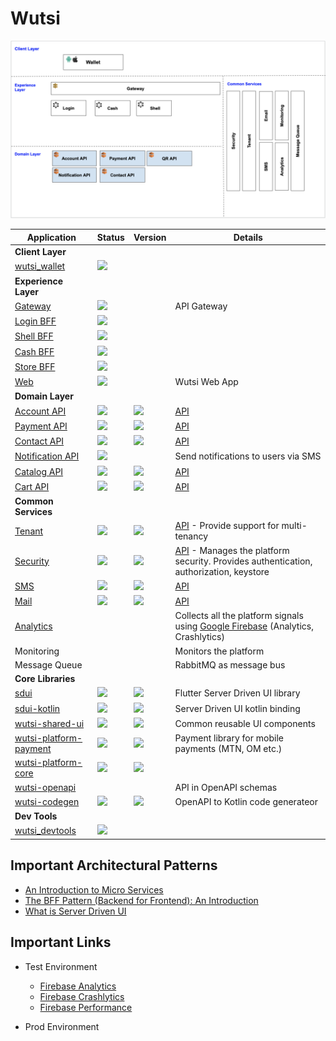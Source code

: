 # Wutsi
<kbd>![](images/architecture.png)</kbd>

| Application                                                               | Status                                                                                         | Version                                                                  | Details                                                                                                                                     |
|---------------------------------------------------------------------------|------------------------------------------------------------------------------------------------|--------------------------------------------------------------------------|---------------------------------------------------------------------------------------------------------------------------------------------|
| **Client Layer**                                                          |
| [wutsi_wallet](https://github.com/wutsi/wutsi_wallet)                     | ![](https://github.com/wutsi/wutsi_wallet/actions/workflows/master.yml/badge.svg)              |                                                                          |                                                                                                                                             |
| **Experience Layer**                                                      |
| [Gateway](https://github.com/wutsi/wutsi-gateway)                         | ![](https://github.com/wutsi/wutsi-gateway/actions/workflows/master.yml/badge.svg)             |                                                                          | API Gateway                                                                                                                                 |
| [Login BFF](https://github.com/wutsi/wutsi-login-bff)                     | ![](https://github.com/wutsi/wutsi-login-bff/actions/workflows/master.yml/badge.svg)           |                                                                          |                                                                                                                                             |
| [Shell BFF](https://github.com/wutsi/wutsi-shell-bff)                     | ![](https://github.com/wutsi/wutsi-shell-bff/actions/workflows/master.yml/badge.svg)           |                                                                          |                                                                                                                                             |
| [Cash BFF](https://github.com/wutsi/wutsi-cash-bff)                       | ![](https://github.com/wutsi/wutsi-cash-bff/actions/workflows/master.yml/badge.svg)            |                                                                          |                                                                                                                                             |
| [Store BFF](https://github.com/wutsi/wutsi-store-bff)                     | ![](https://github.com/wutsi/wutsi-store-bff/actions/workflows/master.yml/badge.svg)           |                                                                          |                                                                                                                                             |
| [Web](https://github.com/wutsi/wutsi-web)                                 | ![](https://github.com/wutsi/wutsi-web/actions/workflows/master.yml/badge.svg)                 |                                                                          | Wutsi Web App                                                                                                                               |
| **Domain Layer**                                                          |
| [Account API](https://github.com/wutsi/wutsi-account-server)              | ![](https://github.com/wutsi/wutsi-account-server/actions/workflows/master.yml/badge.svg)      | ![](https://img.shields.io/github/v/tag/wutsi/wutsi-account-sdk-kotlin)  | [API](https://wutsi.github.io/wutsi-account-server/api/)                                                                                    |
| [Payment API](https://github.com/wutsi/wutsi-payment-server)              | ![](https://github.com/wutsi/wutsi-payment-server/actions/workflows/master.yml/badge.svg)      | ![](https://img.shields.io/github/v/tag/wutsi/wutsi-payment-sdk-kotlin)  | [API](https://wutsi.github.io/wutsi-payment-server/api/)                                                                                    |
| [Contact API](https://github.com/wutsi/wutsi-contact-server)              | ![](https://github.com/wutsi/wutsi-contact-server/actions/workflows/master.yml/badge.svg)      | ![](https://img.shields.io/github/v/tag/wutsi/wutsi-contact-sdk-kotlin)  | [API](https://wutsi.github.io/wutsi-contact-server/api/)                                                                                    |
| [Notification API](https://github.com/wutsi/wutsi-notification-server)    | ![](https://github.com/wutsi/wutsi-notification-server/actions/workflows/master.yml/badge.svg) |                                                                          | Send notifications to users via SMS                                                                                                         |
| [Catalog API](https://github.com/wutsi/wutsi-catalog-server)              | ![](https://github.com/wutsi/wutsi-catalog-server/actions/workflows/master.yml/badge.svg)      | ![](https://img.shields.io/github/v/tag/wutsi/wutsi-catalog-sdk-kotlin)  | [API](https://wutsi.github.io/wutsi-catalog-server/api/)                                                                                    |
| [Cart API](https://github.com/wutsi/wutsi-cart-server)                    | ![](https://github.com/wutsi/wutsi-cart-server/actions/workflows/master.yml/badge.svg)         | ![](https://img.shields.io/github/v/tag/wutsi/wutsi-cart-sdk-kotlin)     | [API](https://wutsi.github.io/wutsi-cart-server/api/)                                                                                       |
| **Common Services**                                                       |
| [Tenant](https://github.com/wutsi/wutsi-tenant-server)                    | ![](https://github.com/wutsi/wutsi-tenant-server/actions/workflows/master.yml/badge.svg)       | ![](https://img.shields.io/github/v/tag/wutsi/wutsi-tenant-sdk-kotlin)   | [API](https://wutsi.github.io/wutsi-tenant-server/api/) - Provide support for multi-tenancy                                                 |
| [Security](https://github.com/wutsi/wutsi-security-server)                | ![](https://github.com/wutsi/wutsi-security-server/actions/workflows/master.yml/badge.svg)     | ![](https://img.shields.io/github/v/tag/wutsi/wutsi-security-sdk-kotlin) | [API](https://wutsi.github.io/wutsi-security-server/api/) - Manages the platform security. Provides authentication, authorization, keystore |
| [SMS](https://github.com/wutsi/wutsi-sms-server)                          | ![](https://github.com/wutsi/wutsi-sms-server/actions/workflows/master.yml/badge.svg)          | ![](https://img.shields.io/github/v/tag/wutsi/wutsi-sms-sdk-kotlin)      | [API](https://wutsi.github.io/wutsi-sms-server/api/)                                                                                        |
| [Mail](https://github.com/wutsi/wutsi-mail-server)                        | ![](https://github.com/wutsi/wutsi-mail-server/actions/workflows/master.yml/badge.svg)         | ![](https://img.shields.io/github/v/tag/wutsi/wutsi-mail-sdk-kotlin)     | [API](https://wutsi.github.io/wutsi-mail-server/api/)                                                                                       |
| [Analytics](https://console.firebase.google.com)                          |                                                                                                |                                                                          | Collects all the platform signals using [Google Firebase](https://console.firebase.google.com/) (Analytics, Crashlytics)                    |
| Monitoring                                                                |                                                                                                |                                                                          | Monitors the platform                                                                                                                       |
| Message Queue                                                             |                                                                                                |                                                                          | RabbitMQ as message bus                                                                                                                     |
| **Core Libraries**                                                        |
| [sdui](https://github.com/wutsi/sdui)                                     | ![](https://github.com/wutsi/sdui/actions/workflows/master.yml/badge.svg)                      | ![](https://img.shields.io/pub/v/sdui.svg)                               | Flutter Server Driven UI library                                                                                                            |
| [sdui-kotlin](https://github.com/wutsi/sdui-kotlin)                       | ![](https://github.com/wutsi/sdui-kotlin/actions/workflows/master.yml/badge.svg)               | ![](https://img.shields.io/github/v/tag/wutsi/sdui-kotlin.svg)           | Server Driven UI kotlin binding                                                                                                             |
| [wutsi-shared-ui](https://github.com/wutsi/wutsi-shared-ui)               | ![](https://github.com/wutsi/wutsi-shared-ui/actions/workflows/master.yml/badge.svg)           | ![](https://img.shields.io/github/v/tag/wutsi/wutsi-shared-ui.svg)       | Common reusable UI components                                                                                                               |
| [wutsi-platform-payment](https://github.com/wutsi/wutsi-platform-payment) | ![](https://github.com/wutsi/wutsi-platform-payment/actions/workflows/master.yml/badge.svg)    | ![](https://img.shields.io/github/v/tag/wutsi/wutsi-platform-payment)    | Payment library for mobile payments (MTN, OM etc.)                                                                                          |
| [wutsi-platform-core](https://github.com/wutsi/wutsi-platform-core)       | ![](https://github.com/wutsi/wutsi-platform-core/actions/workflows/master.yml/badge.svg)       | ![](https://img.shields.io/github/v/tag/wutsi/wutsi-platform-core)       |                                                                                                                                             |
| [wutsi-openapi](https://github.com/wutsi/wutsi-openapi)                   |                                                                                                |                                                                          | API in OpenAPI schemas                                                                                                                      |
| [wutsi-codegen](https://github.com/wutsi/wutsi-codegen)                   | ![](https://github.com/wutsi/wutsi-codegen/actions/workflows/master.yml/badge.svg)             | ![](https://img.shields.io/github/v/tag/wutsi/wutsi-codegen)             | OpenAPI to Kotlin code generateor                                                                                                           |
| **Dev Tools**                                                             |
| [wutsi_devtools](https://github.com/wutsi/wutsi_devtools)                 | ![](https://github.com/wutsi/wutsi_devtools/actions/workflows/master.yml/badge.svg)            |                                                                          |                                                                                                                                             |

## Important Architectural Patterns
- [An Introduction to Micro Services](https://medium.com/microservicegeeks/an-introduction-to-microservices-a3a7e2297ee0)
- [The BFF Pattern (Backend for Frontend): An Introduction](https://blog.bitsrc.io/bff-pattern-backend-for-frontend-an-introduction-e4fa965128bf)
- [What is Server Driven UI](https://www.judo.app/blog/server-driven-ui/)

## Important Links
- Test Environment
  - [Firebase Analytics](https://console.firebase.google.com/u/0/project/wutsi-wallet-int/analytics/app/android:com.wutsi/overview/~2F%3Ft%3D1637862176262&fpn%3D4026312901&swu%3D1&sgu%3D1&sus%3Dupgraded&cs%3Dapp.m.dashboard.overview&g%3D1)
  - [Firebase Crashlytics](https://console.firebase.google.com/u/0/project/wutsi-wallet-int/crashlytics/app/android:com.wutsi/issues?state=open&time=last-seven-days&type=all&tag=all)
  - [Firebase Performance](https://console.firebase.google.com/u/1/project/wutsi-wallet-int/performance/app/android:com.wutsi/trends)
  
- Prod Environment
